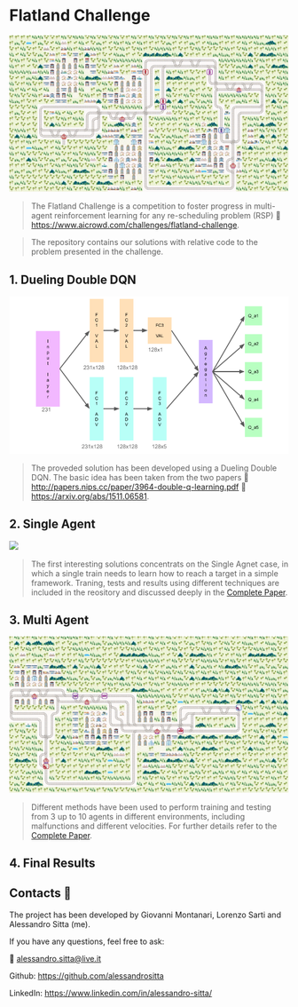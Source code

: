 # Flatland Challenge
![](trains.gif)
> The Flatland Challenge is a competition to foster progress in multi-agent reinforcement learning for any re-scheduling problem (RSP) :link: https://www.aicrowd.com/challenges/flatland-challenge.

> The repository contains our solutions with relative code to the problem presented in the challenge.

## 1. Dueling Double DQN
![](Model.png)
> The proveded solution has been developed using a Dueling Double DQN. The basic idea has been taken from the two papers :scroll: http://papers.nips.cc/paper/3964-double-q-learning.pdf :scroll: https://arxiv.org/abs/1511.06581.

## 2. Single Agent
![](SingleAgent.gif)
> The first interesting solutions concentrats on the Single Agnet case, in which a single train needs to learn how to reach a target in a simple framework. Traning, tests and results using different techniques are included in the reository and discussed deeply in the [Complete Paper](Project_Flatland.pdf). 

## 3. Multi Agent
![](trains_with_malfunctions.gif)
> Different methods have been used to perform training and testing from 3 up to 10 agents in different environments, including malfunctions and different velocities. For further details refer to the [Complete Paper](Project_Flatland.pdf).

## 4. Final Results

## Contacts :speech_balloon:
The project has been developed by Giovanni Montanari, Lorenzo Sarti and Alessandro Sitta (me).

If you have any questions, feel free to ask:

:email: [alessandro.sitta@live.it](mailto:alessandro.sitta@live.it)

Github: https://github.com/alessandrositta

LinkedIn: https://www.linkedin.com/in/alessandro-sitta/
